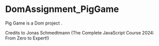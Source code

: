 # DomAssignment_PigGame
Pig Game is a Dom project .

Credits to Jonas Schmedtmann (The Complete JavaScript Course 2024: From Zero to Expert!)
